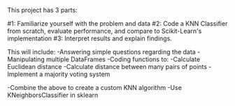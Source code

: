 This project has 3 parts:

#1: Familiarize yourself with the problem and data
#2: Code a KNN Classifier from scratch, evaluate performance, and compare to Scikit-Learn's implementation
#3: Interpret results and explain findings.

This will include:
  -Answering simple questions regarding the data
  -Manipulating multiple DataFrames
  -Coding functions to:
    -Calculate Euclidean distance
    -Calculate distance between many pairs of points
    -Implement a majority voting system
  
  -Combine the above to create a custom KNN algorithm
  -Use KNeighborsClassifier in sklearn

